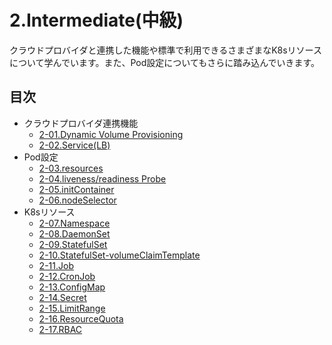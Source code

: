 # 2.Intermediate(中級)
クラウドプロバイダと連携した機能や標準で利用できるさまざまなK8sリソースについて学んでいます。また、Pod設定についてもさらに踏み込んでいきます。

## 目次
- クラウドプロバイダ連携機能
  - [2-01.Dynamic Volume Provisioning](DynamicVolumeProvisioning.md)
  - [2-02.Service(LB)](Service-LB.md)
- Pod設定
  - [2-03.resources](Pod-resources.md)
  - [2-04.liveness/readiness Probe](Pod-Probe.md)
  - [2-05.initContainer](Pod-initContainer.md)
  - [2-06.nodeSelector](Pod-nodeSelector.md)
- K8sリソース
  - [2-07.Namespace](Namespace.md)
  - [2-08.DaemonSet](DaemonSet.md)
  - [2-09.StatefulSet](StatefulSet.md)
  - [2-10.StatefulSet-volumeClaimTemplate](StatefulSet-volumeClaimTemplate.md)
  - [2-11.Job](Job.md)
  - [2-12.CronJob](CronJob.md)
  - [2-13.ConfigMap](ConfigMap.md)
  - [2-14.Secret](Secret.md)
  - [2-15.LimitRange](LimitRange.md)
  - [2-16.ResourceQuota](ResourceQuota.md)
  - [2-17.RBAC](RBAC.md)
